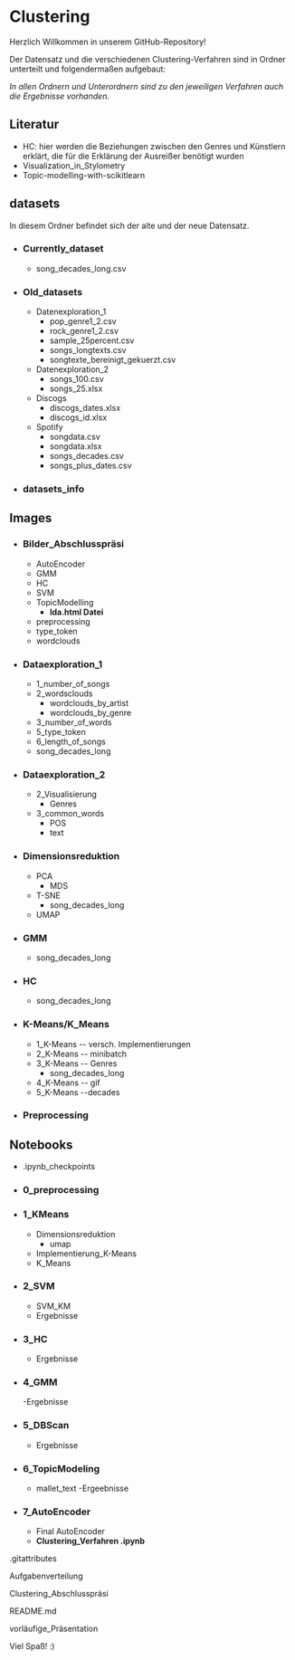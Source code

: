 # Clustering


Herzlich Willkommen in unserem GitHub-Repository!

Der Datensatz und die verschiedenen Clustering-Verfahren sind in Ordner unterteilt und folgendermaßen aufgebaut:

*In allen Ordnern und Unterordnern sind zu den jeweiligen Verfahren auch die Ergebnisse vorhanden.*

## **Literatur**
-	HC: hier werden die Beziehungen zwischen den Genres und Künstlern erklärt, die für die Erklärung der Ausreißer benötigt wurden
-	Visualization_in_Stylometry
-	Topic-modelling-with-scikitlearn

## **datasets**
In diesem Ordner befindet sich der alte und der neue Datensatz.

- ### **Currently_dataset** 
    - song_decades_long.csv
- ### **Old_datasets**
    - Datenexploration_1
      -	pop_genre1_2.csv 
      - rock_genre1_2.csv 
      - sample_25percent.csv 
      - songs_longtexts.csv 
      - songtexte_bereinigt_gekuerzt.csv 
    - Datenexploration_2
      -	songs_100.csv 
      - songs_25.xlsx 
    - Discogs
      - discogs_dates.xlsx 
      -	discogs_id.xlsx 
     - Spotify
        - songdata.csv 
        - songdata.xlsx 
        - songs_decades.csv 
        - songs_plus_dates.csv  
- ### **datasets_info**

## **Images** 
- ### **Bilder_Abschlusspräsi** 
    - AutoEncoder 
    - GMM 
    - HC
    - SVM
    - TopicModelling
    	- **lda.html Datei**
    - preprocessing 
    - type_token
    - wordclouds 
 - ### **Dataexploration_1** 
    - 1_number_of_songs 
    - 2_wordsclouds 
        - wordclouds_by_artist 
        - wordclouds_by_genre
    - 3_number_of_words 
    - 5_type_token 
    - 6_length_of_songs
    - song_decades_long 
- ### **Dataexploration_2** 
    - 2_Visualisierung 
         - Genres 
    - 3_common_words 
        - POS
        - text 
- ### **Dimensionsreduktion**
    - PCA 
        - MDS
    - T-SNE 
        - song_decades_long
    - UMAP 
- ### **GMM** 
    - song_decades_long
- ### **HC** 
    - song_decades_long
- ### **K-Means/K_Means** 
    - 1_K-Means -- versch. Implementierungen 
    - 2_K-Means -- minibatch 
    - 3_K-Means -- Genres
        - song_decades_long 
    - 4_K-Means -- gif 
    - 5_K-Means --decades 
- ### **Preprocessing** 

## **Notebooks** 
- .ipynb_checkpoints 
- ### **0_preprocessing** 
- ### **1_KMeans** 
    - Dimensionsreduktion 
         - umap
    - Implementierung_K-Means 
    - K_Means 
- ### **2_SVM** 
    - SVM_KM 
    - Ergebnisse
- ### **3_HC** 
	- Ergebnisse
- ### **4_GMM**
	-Ergebnisse
- ### **5_DBScan** 
	- Ergebnisse
- ### **6_TopicModeling**
   	 - mallet_text
	 -Ergeebnisse
- ### **7_AutoEncoder**
	 - Final AutoEncoder 
	 - **Clustering_Verfahren .ipynb** 


.gitattributes

Aufgabenverteilung

Clustering_Abschlusspräsi

README.md

vorläufige_Präsentation
 

Viel Spaß! :) 


